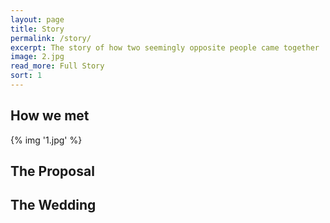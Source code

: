 ```yaml
---
layout: page
title: Story
permalink: /story/
excerpt: The story of how two seemingly opposite people came together
image: 2.jpg
read_more: Full Story
sort: 1
---
```


## How we met

<span class="image left">{% img '1.jpg' %}</span>

## The Proposal

## The Wedding